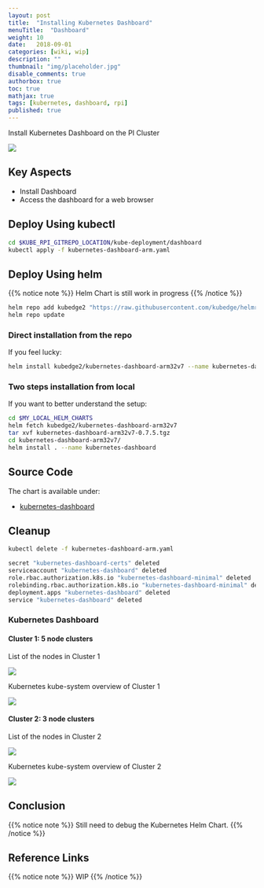 ```yaml
---
layout: post
title:  "Installing Kubernetes Dashboard"
menuTitle:  "Dashboard"
weight: 10
date:   2018-09-01
categories: [wiki, wip]
description: ""
thumbnail: "img/placeholder.jpg"
disable_comments: true
authorbox: true
toc: true
mathjax: true
tags: [kubernetes, dashboard, rpi]
published: true
---
```


Install Kubernetes Dashboard on the PI Cluster

<!--more-->

![](/images/kubernetes/cluster2_overview.png)

## Key Aspects

- Install Dashboard
- Access the dashboard for a web browser

## Deploy Using kubectl

```bash
cd $KUBE_RPI_GITREPO_LOCATION/kube-deployment/dashboard
kubectl apply -f kubernetes-dashboard-arm.yaml
```
## Deploy Using helm

{{% notice note %}}
Helm Chart is still work in progress
{{% /notice %}}

```bash
helm repo add kubedge2 "https://raw.githubusercontent.com/kubedge/helmrepos/arm32v7/kubedge2"
helm repo update
```

### Direct installation from the repo

If you feel lucky:

```bash
helm install kubedge2/kubernetes-dashboard-arm32v7 --name kubernetes-dashboard
```

### Two steps installation from local

If you want to better understand the setup:

```bash
cd $MY_LOCAL_HELM_CHARTS
helm fetch kubedge2/kubernetes-dashboard-arm32v7
tar xvf kubernetes-dashboard-arm32v7-0.7.5.tgz
cd kubernetes-dashboard-arm32v7/
helm install . --name kubernetes-dashboard
```

## Source Code

The chart is available under:

- [kubernetes-dashboard](https://github.com/kubedge/kube-rpi/tree/master/charts/kubernetes-dashboard-arm32v7)

## Cleanup

```bash
kubectl delete -f kubernetes-dashboard-arm.yaml

secret "kubernetes-dashboard-certs" deleted
serviceaccount "kubernetes-dashboard" deleted
role.rbac.authorization.k8s.io "kubernetes-dashboard-minimal" deleted
rolebinding.rbac.authorization.k8s.io "kubernetes-dashboard-minimal" deleted
deployment.apps "kubernetes-dashboard" deleted
service "kubernetes-dashboard" deleted
```
### Kubernetes Dashboard

#### **Cluster 1**: 5 node clusters

List of the nodes in Cluster 1

![](/images/kubernetes/cluster1_nodes.png)

Kubernetes kube-system overview of Cluster 1

![](/images/kubernetes/cluster1_overview.png)

#### **Cluster 2**: 3 node clusters

List of the nodes in Cluster 2

![](/images/kubernetes/cluster2_nodes.png)

Kubernetes kube-system overview of Cluster 2

![](/images/kubernetes/cluster2_overview.png)


## Conclusion

{{% notice note %}}
Still need to debug the Kubernetes Helm Chart.
{{% /notice %}}

## Reference Links

{{% notice note %}}
WIP
{{% /notice %}}
